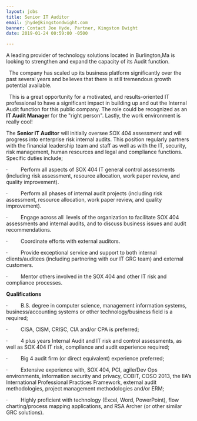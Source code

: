 ```yaml
---
layout: jobs
title: Senior IT Auditor
email: jhyde@kingstondwight.com
banner: Contact Joe Hyde, Partner, Kingston Dwight
date: 2019-01-24 00:59:00 -0500

---
```

A leading provider of technology solutions located in Burlington,Ma is looking to strengthen and expand the capacity of its Audit function.  

  The company has scaled up its business platform significantly over the past several years and believes that there is still tremendous growth potential available.  

  This is a great opportunity for a motivated, and results-oriented IT professional to have a significant impact in building up and out the Internal Audit function for this public company. The role could be recognized as an **IT Audit Manager** for the "right person". Lastly, the work environment is really cool!

The **Senior IT Auditor** will initially oversee SOX 404 assessment and will progress into enterprise risk internal audits. This position regularly partners with the financial leadership team and staff as well as with the IT, security, risk management, human resources and legal and compliance functions. Specific duties include; 

·         Perform all aspects of SOX 404 IT general control assessments (including risk assessment, resource allocation, work paper review, and quality improvement). 

·         Perform all phases of internal audit projects (including risk assessment, resource allocation, work paper review, and quality improvement). 

·         Engage across all  levels of the organization to facilitate SOX 404 assessments and internal audits, and to discuss business issues and audit recommendations. 

·         Coordinate efforts with external auditors. 

·         Provide exceptional service and support to both internal clients/auditees (including partnering with our IT GRC team) and external customers. 

·         Mentor others involved in the SOX 404 and other IT risk and compliance processes. 

**Qualifications** 

·         B.S. degree in computer science, management information systems, business/accounting systems or other technology/business field is a required; 

·         CISA, CISM, CRISC, CIA and/or CPA is preferred; 

·         4 plus years Internal Audit and IT risk and control assessments, as well as SOX 404 IT risk, compliance and audit experience required; 

·         Big 4 audit firm (or direct equivalent) experience preferred; 

·         Extensive experience with, SOX 404, PCI, agile/Dev Ops environments, information security and privacy, COBIT, COSO 2013, the IIA’s International Professional Practices Framework, external audit methodologies, project management methodologies and/or ERM; 

·         Highly proficient with technology (Excel, Word, PowerPoint), flow charting/process mapping applications, and RSA Archer (or other similar GRC solutions).

 